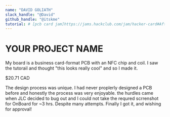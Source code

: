 ```yaml
---
name: "DAVID GOLIATH"
slack_handle: "@David"
github_handle: "@itskme"
tutorial: # [pcb card jam]https://jams.hackclub.com/jam/hacker-card#After%20receiving%20your%20PCB
---
```


# YOUR PROJECT NAME

My board is a business card-format PCB with an NFC chip and coil. I saw the tutorail and thought "this looks really cool" and so I made it. 

$20.71 CAD

The design process was unique. I had never proplerly designed a PCB before and honestly the process was very enjoyable.
the hurdles came when JLC decided to bug out and I could not take the requred scrrenshot for OnBoard for ~3 hrs. Despite many attempts. 
Finally I got it, and wishing for approval!
